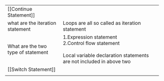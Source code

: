 |                                         |                                                                                                                               |
| --------------------------------------- | ----------------------------------------------------------------------------------------------------------------------------- |
| [[Continue Statement]]                  |                                                                                                                               |
| what are the iteration statement        | Loops are all so called as iteration statement                                                                                |
| What are the two  <br>type of statement | 1.Expression statement<br>2.Control flow statement<br><br>Local variable declaration statements are not included in above two |
| [[Switch Statement]]                    |                                                                                                                               |
|                                         |                                                                                                                               |
